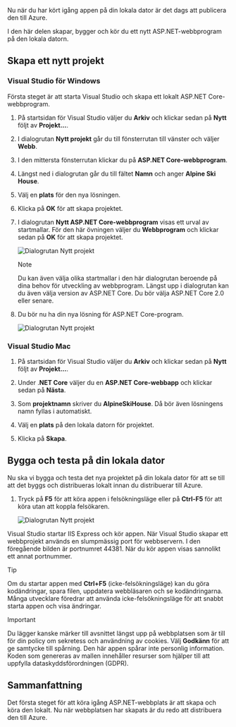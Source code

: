 Nu när du har kört igång appen på din lokala dator är det dags att publicera den till Azure. 

I den här delen skapar, bygger och kör du ett nytt ASP.NET-webbprogram på den lokala datorn.

## <a name="create-a-new-project"></a>Skapa ett nytt projekt

### <a name="visual-studio-for-windows"></a>Visual Studio för Windows

Första steget är att starta Visual Studio och skapa ett lokalt ASP.NET Core-webbprogram.

1. På startsidan för Visual Studio väljer du **Arkiv** och klickar sedan på **Nytt** följt av **Projekt...**.

1. I dialogrutan **Nytt projekt** går du till fönsterrutan till vänster och väljer **Webb**.

1. I den mittersta fönsterrutan klickar du på **ASP.NET Core-webbprogram**.

1. Längst ned i dialogrutan går du till fältet **Namn** och anger **Alpine Ski House**.

1. Välj en **plats** för den nya lösningen.

1. Klicka på **OK** för att skapa projektet.

1. I dialogrutan **Nytt ASP.NET Core-webbprogram** visas ett urval av startmallar. För den här övningen väljer du **Webbprogram** och klickar sedan på **OK** för att skapa projektet.

    ![Dialogrutan Nytt projekt](../media-draft/3-aspnet-templates.png)

    > [!NOTE]
    > Du kan även välja olika startmallar i den här dialogrutan beroende på dina behov för utveckling av webbprogram. Längst upp i dialogrutan kan du även välja version av ASP.NET Core. Du bör välja ASP.NET Core 2.0 eller senare.

1. Du bör nu ha din nya lösning för ASP.NET Core-program.

    ![Dialogrutan Nytt projekt](../media-draft/3-new-solution.png)

### <a name="visual-studio-mac"></a>Visual Studio Mac

1. På startsidan för Visual Studio väljer du **Arkiv** och klickar sedan på **Nytt** följt av **Projekt...**.

1. Under .**NET Core** väljer du en **ASP.NET Core-webbapp** och klickar sedan på **Nästa**.

1. Som **projektnamn** skriver du **AlpineSkiHouse**. Då bör även lösningens namn fyllas i automatiskt.

1. Välj en **plats** på den lokala datorn för projektet.

1. Klicka på **Skapa**.

## <a name="build-and-test-on-your-local-machine"></a>Bygga och testa på din lokala dator

Nu ska vi bygga och testa det nya projektet på din lokala dator för att se till att det byggs och distribueras lokalt innan du distribuerar till Azure.

1. Tryck på **F5** för att köra appen i felsökningsläge eller på **Ctrl-F5** för att köra utan att koppla felsökaren.

    ![Dialogrutan Nytt projekt](../media-draft/3-webapp-launch.png)

Visual Studio startar IIS Express och kör appen. När Visual Studio skapar ett webbprojekt används en slumpmässig port för webbservern. I den föregående bilden är portnumret 44381. När du kör appen visas sannolikt ett annat portnummer.

> [!TIP]
> Om du startar appen med **Ctrl+F5** (icke-felsökningsläge) kan du göra kodändringar, spara filen, uppdatera webbläsaren och se kodändringarna. Många utvecklare föredrar att använda icke-felsökningsläge för att snabbt starta appen och visa ändringar.

> [!IMPORTANT]
> Du lägger kanske märker till avsnittet längst upp på webbplatsen som är till för din policy om sekretess och användning av cookies. Välj **Godkänn** för att ge samtycke till spårning. Den här appen spårar inte personlig information. Koden som genereras av mallen innehåller resurser som hjälper till att uppfylla dataskyddsförordningen (GDPR).

## <a name="summary"></a>Sammanfattning

Det första steget för att köra igång ASP.NET-webbplats är att skapa och köra den lokalt. Nu när webbplatsen har skapats är du redo att distribuera den till Azure.
